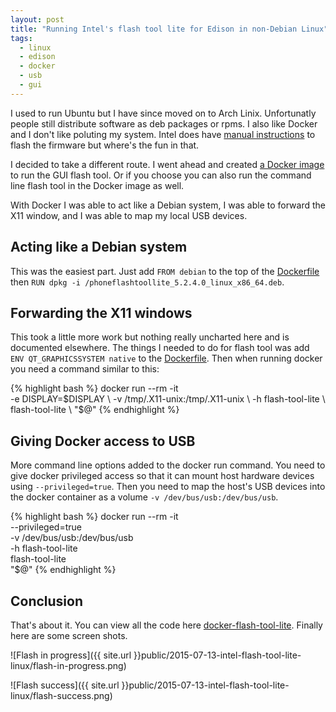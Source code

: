 ```yaml
---
layout: post
title: "Running Intel's flash tool lite for Edison in non-Debian Linux"
tags:
  - linux
  - edison
  - docker
  - usb
  - gui
---
```


I used to run Ubuntu but I have since moved on to Arch Linix. Unfortunatly people still distribute
software as deb packages or rpms. I also like Docker and I don't like poluting my system. Intel
does have [manual instructions](https://software.intel.com/en-us/flashing-firmware-on-your-intel-edison-board-linux)
to flash the firmware but where's the fun in that.

I decided to take a different route. I went ahead and created
[a Docker image](https://github.com/joeferner/docker-flash-tool-lite) to run the GUI flash tool.
Or if you choose you can also run the command line flash tool in the Docker image as well.

With Docker I was able to act like a Debian system, I was able to forward the X11 window, and I was
able to map my local USB devices.

## Acting like a Debian system

This was the easiest part. Just add `FROM debian` to the top of the
[Dockerfile](https://github.com/joeferner/docker-flash-tool-lite/blob/master/Dockerfile) then
`RUN dpkg -i /phoneflashtoollite_5.2.4.0_linux_x86_64.deb`.

## Forwarding the X11 windows

This took a little more work but nothing really uncharted here and is documented elsewhere. The things
I needed to do for flash tool was add `ENV QT_GRAPHICSSYSTEM native` to the
[Dockerfile](https://github.com/joeferner/docker-flash-tool-lite/blob/master/Dockerfile). Then when running
docker you need a command similar to this:

{% highlight bash %}
docker run --rm -it \
  -e DISPLAY=$DISPLAY \
  -v /tmp/.X11-unix:/tmp/.X11-unix \
  -h flash-tool-lite \
  flash-tool-lite \
  "$@"
{% endhighlight %}

## Giving Docker access to USB

More command line options added to the docker run command. You need to give docker privileged access
so that it can mount host hardware devices using `--privileged=true`. Then you need to map the host's
USB devices into the docker container as a volume `-v /dev/bus/usb:/dev/bus/usb`.

{% highlight bash %}
docker run --rm -it \
  --privileged=true \
  -v /dev/bus/usb:/dev/bus/usb \
  -h flash-tool-lite \
  flash-tool-lite \
  "$@"
{% endhighlight %}

## Conclusion

That's about it. You can view all the code here [docker-flash-tool-lite](https://github.com/joeferner/docker-flash-tool-lite). Finally here are some screen shots.

![Flash in progress]({{ site.url }}public/2015-07-13-intel-flash-tool-lite-linux/flash-in-progress.png)

![Flash success]({{ site.url }}public/2015-07-13-intel-flash-tool-lite-linux/flash-success.png)
